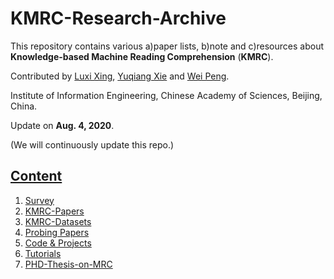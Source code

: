 # KMRC-Research-Archive

This repository contains various a)paper lists, b)note and c)resources about **Knowledge-based Machine Reading Comprehension** (**KMRC**).

Contributed by [Luxi Xing](https://github.com/XingLuxi), [Yuqiang Xie](https://github.com/IndexFziQ) and [Wei Peng](https://github.com/a414351664).

Institute of Information Engineering, Chinese Academy of Sciences, Beijing, China.

Update on **Aug. 4, 2020**.

(We will continuously update this repo.)


## [Content](#content)

1. [Survey](#survey-papers)
2. [KMRC-Papers](https://github.com/XingLuxi/KMRC-Research-Archive/blob/master/kmrc-papers.md)
3. [KMRC-Datasets](#mrc-benchmark-datasets)
4. [Probing Papers](#)
5. [Code & Projects](#)
6. [Tutorials](#)
7. [PHD-Thesis-on-MRC](#phd-thesis-on-mrc)
